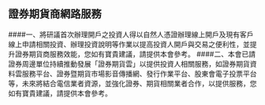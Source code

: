 ## 證券期貨商網路服務

####一、將研議首次辦理開戶之投資人得以自然人憑證辦理線上開戶及現有客戶線上申請相關投資、辦理投資說明等作業以提高投資人開戶與交易之便利性，並提升證券期貨商服務效能，您如有寶貴建議，請提供本會參考。
####二、本會已請證券周邊單位持續推動發展「證券期貨雲」以提供投資人相關服務，如證券期貨資料雲服務平台、證券暨期貨市場影音傳播網、發行作業平台、股東會電子投票平台等，未來將結合電信業者資源，並強化證券、期貨相關業者合作，以提供服務，您如有寶貴建議，請提供本會參考。

